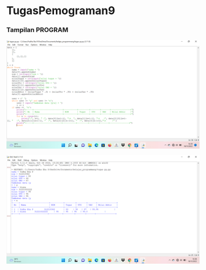 # TugasPemograman9


### Tampilan PROGRAM

![](/SS/2022-11-18%20(1).png)






![](/SS/2022-11-18.png)